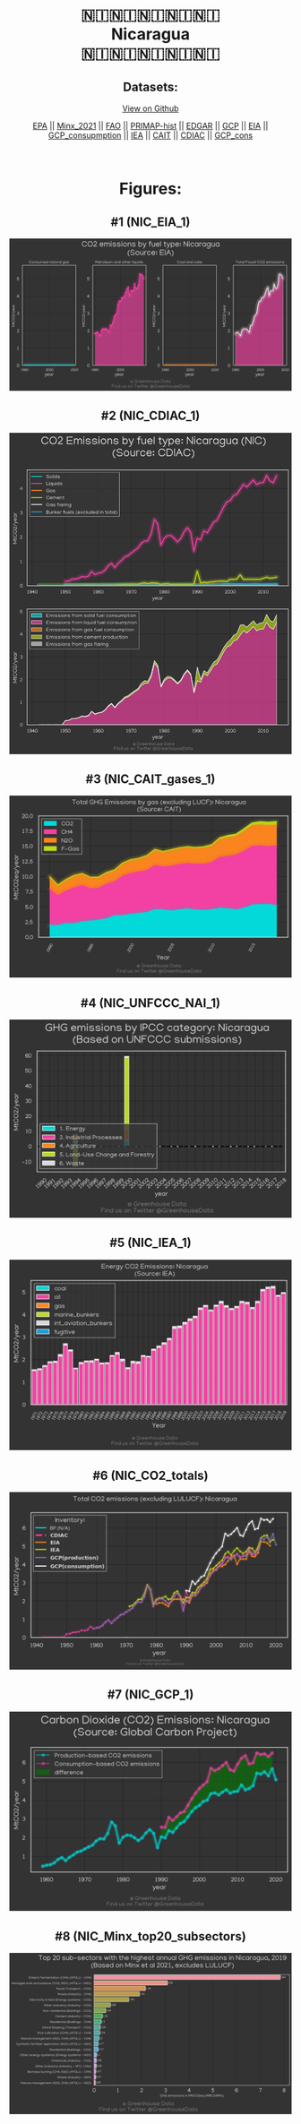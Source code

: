 
<center>
<h1 align="center">
🇳🇮🇳🇮🇳🇮🇳🇮🇳🇮
<br>
Nicaragua
<br>
🇳🇮🇳🇮🇳🇮🇳🇮🇳🇮
</h1>
<h2>Datasets:</h2>
<p><a href="https://github.com/dquintani/GreenhouseData/tree/master/country_data/NIC_Nicaragua/data">View on Github</a>
<br></p><p><a href="data/NIC_EPA.csv">EPA</a> || <a href="data/NIC_Minx_2021.csv">Minx_2021</a> || <a href="data/NIC_FAO.csv">FAO</a> || <a href="data/NIC_PRIMAP-hist.csv">PRIMAP-hist</a> || <a href="data/NIC_EDGAR.csv">EDGAR</a> || <a href="data/NIC_GCP.csv">GCP</a> || <a href="data/NIC_EIA.csv">EIA</a> || <a href="data/NIC_GCP_consupmption.csv">GCP_consupmption</a> || <a href="data/NIC_IEA.csv">IEA</a> || <a href="data/NIC_CAIT.csv">CAIT</a> || <a href="data/NIC_CDIAC.csv">CDIAC</a> || <a href="data/NIC_GCP_cons.csv">GCP_cons</a></p><p><br></p>
<h1>Figures:</h1><h2>#1 (NIC_EIA_1)</h2>
<p><img alt="" src="figures/NIC_EIA_1.png" /></p><h2>#2 (NIC_CDIAC_1)</h2>
<p><img alt="" src="figures/NIC_CDIAC_1.png" /></p><h2>#3 (NIC_CAIT_gases_1)</h2>
<p><img alt="" src="figures/NIC_CAIT_gases_1.png" /></p><h2>#4 (NIC_UNFCCC_NAI_1)</h2>
<p><img alt="" src="figures/NIC_UNFCCC_NAI_1.png" /></p><h2>#5 (NIC_IEA_1)</h2>
<p><img alt="" src="figures/NIC_IEA_1.png" /></p><h2>#6 (NIC_CO2_totals)</h2>
<p><img alt="" src="figures/NIC_CO2_totals.png" /></p><h2>#7 (NIC_GCP_1)</h2>
<p><img alt="" src="figures/NIC_GCP_1.png" /></p><h2>#8 (NIC_Minx_top20_subsectors)</h2>
<p><img alt="" src="figures/NIC_Minx_top20_subsectors.png" /></p>